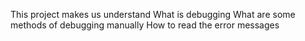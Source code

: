 This project makes us understand What is debugging
What are some methods of debugging manually
How to read the error messages
